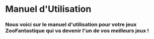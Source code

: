 # Manuel d'Utilisation

### Nous voici sur le manuel d'utilisation pour votre jeux ZooFantastique qui va devenir l'un de vos meilleurs jeux !
